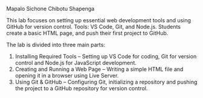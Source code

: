Mapalo Sichone 
Chibotu Shapenga 

This lab focuses on setting up essential web development tools and using GitHub for version control.
Tools:
VS Code, Git, and Node.js.
Students create a basic HTML page, and push their first project to GitHub.

The lab is divided into three main parts:

1. Installing Required Tools – Setting up VS Code for coding, Git for version control and Node.js for JavaScript development.
2. Creating and Running a Web Page – Writing a simple HTML file and opening it in a browser using Live Server.
3. Using Git & GitHub – Configuring Git, initializing a repository and pushing the project to a GitHub repository for version control.
